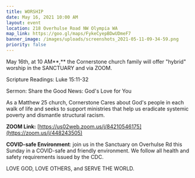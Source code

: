 ```yaml
---
title: WORSHIP
date: May 16, 2021 10:00 AM
layout: event
location: 218 Overhulse Road NW Olympia WA
map_link: https://goo.gl/maps/FykeCyepBDwUDmeF7
banner_image: /images/uploads/screenshots_2021-05-11-09-34-59.png
priority: false
---
```

May 16th, at 10 AM**,** the Cornerstone church family will offer "hybrid" worship in the SANCTUARY and via ZOOM.  

Scripture Readings: Luke 15:11-32

Sermon: Share the Good News: God's Love for You

As a Matthew 25 church, Cornerstone Cares about God's people in each walk of life and seeks to support ministries that help us eradicate systemic poverty and dismantle structural racism.

**ZOOM Link:** [https://us02web.zoom.us/j/84210546175](https://zoom.us/j/448243505)

**COVID-safe Environment**: join us in the Sanctuary on Overhulse Rd this Sunday in a COVID-safe and friendly environment. We follow all health and safety requirements issued by the CDC.

LOVE GOD, LOVE OTHERS, and SERVE THE WORLD.